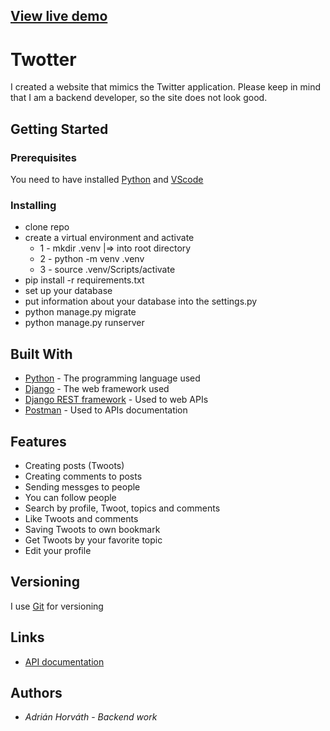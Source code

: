 ## [View live demo](https://twotter-for-u.herokuapp.com/)
# Twotter

I created a website that mimics the Twitter application. Please keep in mind that I am a backend developer, so the site does not look good.

## Getting Started


### Prerequisites

You need to have installed [Python](https://www.python.org/downloads/) and [VScode](https://code.visualstudio.com/Download)


### Installing

* clone repo 
* create a virtual environment and activate
  * 1 - mkdir .venv   |=>  into root directory
  * 2 - python -m venv .venv
  * 3 - source .venv/Scripts/activate
* pip install -r requirements.txt
* set up your database
* put information about your database into the settings.py
* python manage.py migrate
* python manage.py runserver

## Built With

* [Python](https://www.python.org/) - The programming language used
* [Django](https://docs.djangoproject.com) - The web framework used
* [Django REST framework](https://www.django-rest-framework.org/) - Used to web APIs
* [Postman](https://www.postman.com/) - Used to APIs documentation

## Features

* Creating posts (Twoots)
* Creating comments to posts
* Sending messges to people
* You can follow people
* Search by profile, Twoot, topics and comments
* Like Twoots and comments
* Saving Twoots to own bookmark
* Get Twoots by your favorite topic
* Edit your profile



## Versioning

I use [Git](https://git-scm.com/) for versioning

## Links

*  [API documentation](https://documenter.getpostman.com/view/18653876/UzXKXJxA)
 

## Authors

* *Adrián Horváth* - *Backend work* 
